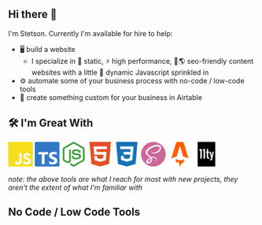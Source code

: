 ## Hi there 👋

I'm Stetson.  Currently I'm available for hire to help:
- 🖥️ build a website
  -  I specialize in 📡 static, ⚡ high performance, 🔎🌎 seo-friendly content websites with a little 🤪 dynamic Javascript sprinkled in
- ⚙️ automate some of your business process with no-code / low-code tools
- 📁 create something custom for your business in Airtable

## 🛠️ I'm Great With
<p align='left'>
  <a href="#"><img style="width:50px;" src="./assets/img/js.svg"/></a>
  <a href="#"><img style="width:50px" src="./assets/img/typescript.svg"/></a>
  <a href="#"><img style="width:50px" src="./assets/img/nodejs.svg"/></a>
  <a href="#"><img style="width:50px" src="./assets/img/html.svg"/></a>
  <a href="#"><img style="width:50px" src="./assets/img/css.svg"/></a>
  <a href="https://sass-lang.com/" target="_blank" rel="noopener"><img style="width:50px" src="./assets/img/sass.svg"/></a>
  <a href="https://www.astro.build/" target="_blank" rel="noopener"><img style="width:50px" src="./assets/img/astro.svg"/></a>
  <a href="https://www.11ty.dev/" target="_blank" rel="noopener"><img style="width:50px" src="./assets/img/eleventy.svg"/></a>
</p>

*note: the above tools are what I reach for most with new projects, they aren't the extent of what I'm familiar with*

## No Code / Low Code Tools
<p align='left'>

</p>


